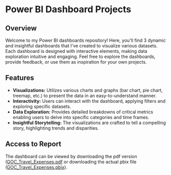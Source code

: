 # Power BI Dashboard Projects

## Overview

Welcome to my Power BI dashboards repository! Here, you'll find 3 dynamic and insightful dashboards that I've created to visualize various datasets. Each dashboard is designed with interactive elements, making data exploration intuitive and engaging. Feel free to explore the dashboards, provide feedback, or use them as inspiration for your own projects.

## Features

- **Visualizations:** Utilizes various charts and graphs (bar chart, pie chart, treemap, etc.) to present the data in an easy-to-understand manner.
- **Interactivity:** Users can interact with the dashboard, applying filters and exploring specific datasets.
- **Data Exploration:** Provides detailed breakdowns of critical metrics enabling users to delve into specific categories and time frames.
- **Insightful Storytelling:** The visualizations are crafted to tell a compelling story, highlighting trends and disparities.

## Access to Report
The dashboard can be viewed by downloading the pdf version ([GOC_Travel_Expenses.pdf]([GOC_Travel_Expenses.pdf](https://acrobat.adobe.com/id/urn:aaid:sc:VA6C2:92bf0ef8-7677-48ba-a642-9e8de17bbcb3)) or downloading the actual pbix file ([GOC_Travel_Expenses.pbix](GOC_Travel_Expenses.pbix)).
